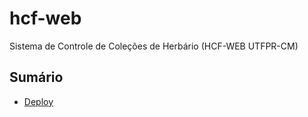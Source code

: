 # hcf-web

Sistema de Controle de Coleções de Herbário (HCF-WEB UTFPR-CM)


## Sumário

* [Deploy](Painel/deploy.md)
